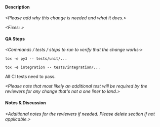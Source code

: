 #### Description

*\<Please add why this change is needed and what it does.\>*

*\<Fixes: \>*


#### QA Steps

*\<Commands / tests / steps to run to verify that the change works:\>*

```
tox -e py3 -- tests/unit/...
```

```
tox -e integration -- tests/integration/...
```

All CI tests need to pass.

*\<Please note that most likely an additional test will be required by the reviewers for any change that's not a one liner to land.\>*

#### Notes & Discussion

*\<Additional notes for the reviewers if needed. Please delete section if not applicable.\>*
